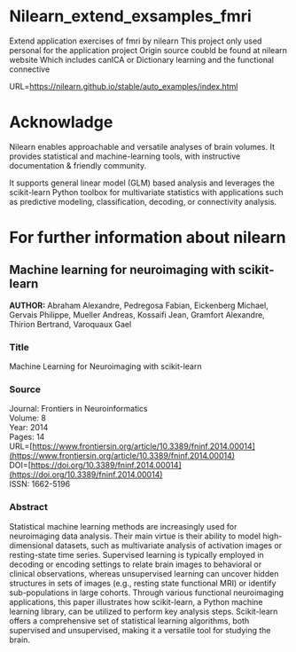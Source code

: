 # Nilearn_extend_exsamples_fmri
Extend application exercises of fmri by nilearn
This project only used personal for the application project
Origin source coubld be found at nilearn website
Which includes canICA or Dictionary learning and the functional connective

URL=https://nilearn.github.io/stable/auto_examples/index.html

# Acknowladge
Nilearn enables approachable and versatile analyses of brain volumes. It provides statistical and machine-learning tools, with instructive documentation & friendly community.

It supports general linear model (GLM) based analysis and leverages the scikit-learn Python toolbox for multivariate statistics with applications such as predictive modeling, classification, decoding, or connectivity analysis.

# For further information about nilearn
## Machine learning for neuroimaging with scikit-learn

**AUTHOR:** Abraham Alexandre, Pedregosa Fabian, Eickenberg Michael, Gervais Philippe, Mueller Andreas, Kossaifi Jean, Gramfort Alexandre, Thirion Bertrand, Varoquaux Gael

### Title
Machine Learning for Neuroimaging with scikit-learn

### Source
Journal: Frontiers in Neuroinformatics  
Volume: 8  
Year: 2014  
Pages: 14  
URL=[https://www.frontiersin.org/article/10.3389/fninf.2014.00014](https://www.frontiersin.org/article/10.3389/fninf.2014.00014)  
DOI=[https://doi.org/10.3389/fninf.2014.00014](https://doi.org/10.3389/fninf.2014.00014)  
ISSN: 1662-5196

### Abstract
Statistical machine learning methods are increasingly used for neuroimaging data analysis. Their main virtue is their ability to model high-dimensional datasets, such as multivariate analysis of activation images or resting-state time series. Supervised learning is typically employed in decoding or encoding settings to relate brain images to behavioral or clinical observations, whereas unsupervised learning can uncover hidden structures in sets of images (e.g., resting state functional MRI) or identify sub-populations in large cohorts. Through various functional neuroimaging applications, this paper illustrates how scikit-learn, a Python machine learning library, can be utilized to perform key analysis steps. Scikit-learn offers a comprehensive set of statistical learning algorithms, both supervised and unsupervised, making it a versatile tool for studying the brain.

